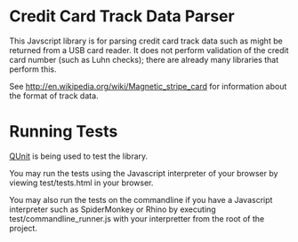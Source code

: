 Credit Card Track Data Parser
=============================

This Javscript library is for parsing credit card track data such as might be returned from a USB card reader.  It does not perform validation of the credit card number (such as Luhn checks); there are already many libraries that perform this.

See http://en.wikipedia.org/wiki/Magnetic_stripe_card for information about the format of track data.

Running Tests
=============

[QUnit](http://docs.jquery.com/QUnit) is being used to test the library.

You may run the tests using the Javascript interpreter of your browser by viewing test/tests.html in your browser.

You may also run the tests on the commandline if you have a Javascript interpreter such as SpiderMonkey or Rhino by executing test/commandline_runner.js with your interpretter from the root of the project.
